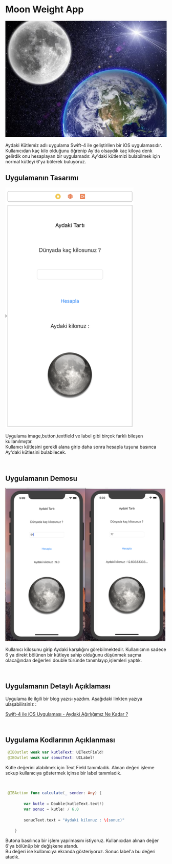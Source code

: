 # Moon Weight App

![Screenshot](world.jpg)

Aydaki Kütlemiz adlı uygulama Swift-4 ile geliştirilen bir iOS uygulamasıdır.
Kullanıcıdan kaç kilo olduğunu öğrenip Ay'da olsaydık kaç kiloya denk gelirdik onu hesaplayan bir uygulamadır.
Ay'daki kütlemizi bulabilmek için normal kütleyi 6'ya bölerek buluyoruz. <br>


## Uygulamanın Tasarımı

<img src="res1.png" width="400" /> 

Uygulama image,button,textfield ve label gibi birçok farklı bileşen kullanılmıştır.<br>
Kullanıcı kütlesini gerekli alana girip daha sonra hesapla tuşuna basınca Ay'daki kütlesini bulabilecek.

<br>

## Uygulamanın Demosu

<img src="screen1.png" width="500" /> 

Kullanıcı kilosunu girip Aydaki karşılığını görebilmektedir. Kullanıcının sadece 6 ya direkt bölünen bir kütleye
sahip olduğunu düşünmek saçma olacağından değerleri double türünde tanımlayıp,işlemleri yaptık.

<br>

## Uygulamanın Detaylı Açıklaması

Uygulama ile ilgili bir blog yazısı yazdım. Aşağıdaki linkten yazıya ulaşabilirsiniz : 

[Swift-4 ile iOS Uygulaması - Aydaki Ağırlığımız Ne Kadar ?](https://medium.com/@halilozel1903/swift-4-ile-ios-uygulamas%C4%B1-aydaki-k%C3%BCtlemiz-ne-kadar-73084561f838)

<br>


## Uygulama Kodlarının Açıklanması


```swift 
 @IBOutlet weak var kutleText: UITextField!
 @IBOutlet weak var sonucText: UILabel!
```
Kütle değerini alabilmek için Text Field tanımladık. Alınan değeri işleme sokup kullanıcıya göstermek içinse bir label tanımladık.

<br>

```swift 
 @IBAction func calculate(_ sender: Any) {
        
        var kutle = Double(kutleText.text!)
        var sonuc = kutle! / 6.0
        
        sonucText.text = "Aydaki kilonuz : \(sonuc)"
        
    }
```

Butona basılınca bir işlem yapılmasını istiyoruz. Kullanıcıdan alınan değer 6'ya bölünüp bir değişkene atandı.
<br> Bu değeri ise kullanıcıya ekranda gösteriyoruz. Sonuc label'a bu değeri atadık.

